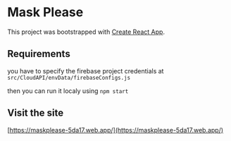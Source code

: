 # Mask Please

This project was bootstrapped with [Create React App](https://github.com/facebook/create-react-app).

## Requirements

you have to specify the firebase project credentials at `src/CloudAPI/envData/firebaseConfigs.js`

then you can run it localy using `npm start`


## Visit the site
[https://maskplease-5da17.web.app/](https://maskplease-5da17.web.app/)